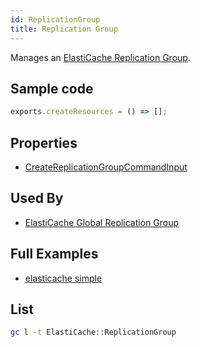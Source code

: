 ```yaml
---
id: ReplicationGroup
title: Replication Group
---
```


Manages an [ElastiCache Replication Group](https://console.aws.amazon.com/elasticache/home#).

## Sample code

```js
exports.createResources = () => [];
```

## Properties

- [CreateReplicationGroupCommandInput](https://docs.aws.amazon.com/AWSJavaScriptSDK/v3/latest/clients/client-elasticache/interfaces/createreplicationgroupcommandinput.html)

## Used By

- [ElastiCache Global Replication Group](../ElastiCache/GlobalReplicationGroup.md)

## Full Examples

- [elasticache simple](https://github.com/grucloud/grucloud/tree/main/examples/aws/ElastiCache/elasticache-simple)

## List

```sh
gc l -t ElastiCache::ReplicationGroup
```

```txt

```

